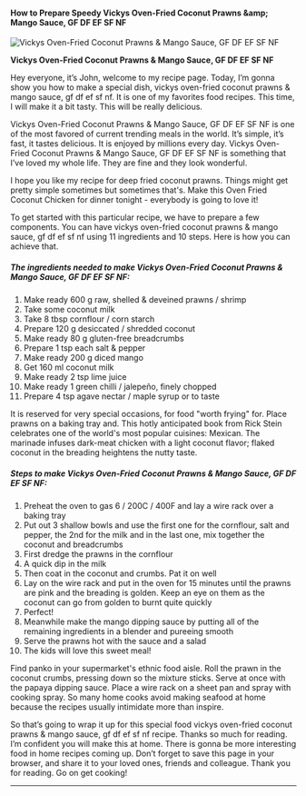             

#### How to Prepare Speedy Vickys Oven-Fried Coconut Prawns &amp;amp; Mango Sauce, GF DF EF SF NF

![Vickys Oven-Fried Coconut Prawns &amp; Mango Sauce, GF DF EF SF NF](https://img-global.cpcdn.com/recipes/2a83eb8451fa8e5c/751x532cq70/vickys-oven-fried-coconut-prawns-mango-sauce-gf-df-ef-sf-nf-recipe-main-photo.jpg)

**Vickys Oven-Fried Coconut Prawns &amp; Mango Sauce, GF DF EF SF NF**

Hey everyone, it’s John, welcome to my recipe page. Today, I’m gonna show you how to make a special dish, vickys oven-fried coconut prawns & mango sauce, gf df ef sf nf. It is one of my favorites food recipes. This time, I will make it a bit tasty. This will be really delicious.

Vickys Oven-Fried Coconut Prawns & Mango Sauce, GF DF EF SF NF is one of the most favored of current trending meals in the world. It’s simple, it’s fast, it tastes delicious. It is enjoyed by millions every day. Vickys Oven-Fried Coconut Prawns & Mango Sauce, GF DF EF SF NF is something that I’ve loved my whole life. They are fine and they look wonderful.

I hope you like my recipe for deep fried coconut prawns. Things might get pretty simple sometimes but sometimes that's. Make this Oven Fried Coconut Chicken for dinner tonight - everybody is going to love it!

To get started with this particular recipe, we have to prepare a few components. You can have vickys oven-fried coconut prawns & mango sauce, gf df ef sf nf using 11 ingredients and 10 steps. Here is how you can achieve that.

##### The ingredients needed to make Vickys Oven-Fried Coconut Prawns & Mango Sauce, GF DF EF SF NF:

1.  Make ready 600 g raw, shelled & deveined prawns / shrimp
2.  Take some coconut milk
3.  Take 8 tbsp cornflour / corn starch
4.  Prepare 120 g desiccated / shredded coconut
5.  Make ready 80 g gluten-free breadcrumbs
6.  Prepare 1 tsp each salt & pepper
7.  Make ready 200 g diced mango
8.  Get 160 ml coconut milk
9.  Make ready 2 tsp lime juice
10.  Make ready 1 green chilli / jalepeño, finely chopped
11.  Prepare 4 tsp agave nectar / maple syrup or to taste

It is reserved for very special occasions, for food "worth frying" for. Place prawns on a baking tray and. This hotly anticipated book from Rick Stein celebrates one of the world's most popular cuisines: Mexican. The marinade infuses dark-meat chicken with a light coconut flavor; flaked coconut in the breading heightens the nutty taste.

##### Steps to make Vickys Oven-Fried Coconut Prawns & Mango Sauce, GF DF EF SF NF:

1.  Preheat the oven to gas 6 / 200C / 400F and lay a wire rack over a baking tray
2.  Put out 3 shallow bowls and use the first one for the cornflour, salt and pepper, the 2nd for the milk and in the last one, mix together the coconut and breadcrumbs
3.  First dredge the prawns in the cornflour
4.  A quick dip in the milk
5.  Then coat in the coconut and crumbs. Pat it on well
6.  Lay on the wire rack and put in the oven for 15 minutes until the prawns are pink and the breading is golden. Keep an eye on them as the coconut can go from golden to burnt quite quickly
7.  Perfect!
8.  Meanwhile make the mango dipping sauce by putting all of the remaining ingredients in a blender and pureeing smooth
9.  Serve the prawns hot with the sauce and a salad
10.  The kids will love this sweet meal!

Find panko in your supermarket's ethnic food aisle. Roll the prawn in the coconut crumbs, pressing down so the mixture sticks. Serve at once with the papaya dipping sauce. Place a wire rack on a sheet pan and spray with cooking spray. So many home cooks avoid making seafood at home because the recipes usually intimidate more than inspire.

So that’s going to wrap it up for this special food vickys oven-fried coconut prawns & mango sauce, gf df ef sf nf recipe. Thanks so much for reading. I’m confident you will make this at home. There is gonna be more interesting food in home recipes coming up. Don’t forget to save this page in your browser, and share it to your loved ones, friends and colleague. Thank you for reading. Go on get cooking!

* * *